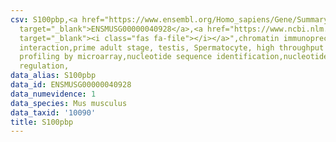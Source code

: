 ```yaml
---
csv: S100pbp,<a href="https://www.ensembl.org/Homo_sapiens/Gene/Summary?db=core;g=ENSMUSG00000040928"
  target="_blank">ENSMUSG00000040928</a>,<a href="https://www.ncbi.nlm.nih.gov/pubmed/23834426"
  target="_blank"><i class="fas fa-file"></i></a>",chromatin immunoprecipitation assay,direct
  interaction,prime adult stage, testis, Spermatocyte, high throughput transcription
  profiling by microarray,nucleotide sequence identification,nucleotide sequence identification,transcriptional
  regulation,
data_alias: S100pbp
data_id: ENSMUSG00000040928
data_numevidence: 1
data_species: Mus musculus
data_taxid: '10090'
title: S100pbp
---
```

